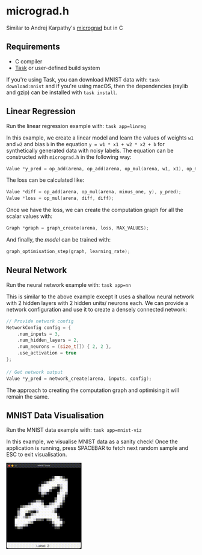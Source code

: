 # micrograd.h

Similar to Andrej Karpathy's [micrograd](https://github.com/karpathy/micrograd) but in C

## Requirements

- C compiler
- [Task](https://taskfile.dev) or user-defined build system

If you're using Task, you can download MNIST data with: `task download:mnist` and if you're using macOS, then the dependencies (raylib and gzip) can be installed with `task install`. 

## Linear Regression

Run the linear regression example with: `task app=linreg`

In this example, we create a linear model and learn the values of weights `w1` and `w2` and bias `b` in the equation `y = w1 * x1 + w2 * x2 + b` for synthetically generated data with noisy labels. The equation can be constructed with `micrograd.h` in the following way:

```C
Value *y_pred = op_add(arena, op_add(arena, op_mul(arena, w1, x1), op_mul(arena, w2, x2)), b);
```

The loss can be calculated like:

```C
Value *diff = op_add(arena, op_mul(arena, minus_one, y), y_pred);
Value *loss = op_mul(arena, diff, diff);
```

Once we have the loss, we can create the computation graph for all the scalar values with:

```C
Graph *graph = graph_create(arena, loss, MAX_VALUES);
```

And finally, the _model_ can be trained with:

```C
graph_optimisation_step(graph, learning_rate);
```

## Neural Network

Run the neural network example with: `task app=nn`

This is similar to the above example except it uses a shallow neural network with 2 hidden layers with 2 hidden units/ neurons each. We can provide a network configuration and use it to create a densely connected network:

```C
// Provide network config
NetworkConfig config = {
    .num_inputs = 3,
    .num_hidden_layers = 2,
    .num_neurons = (size_t[]) { 2, 2 },
    .use_activation = true
};

// Get network output
Value *y_pred = network_create(arena, inputs, config);
```

The approach to creating the computation graph and optimising it will remain the same.

## MNIST Data Visualisation

Run the MNIST data example with: `task app=mnist-viz`

In this example, we visualise MNIST data as a sanity check! Once the application is running, press SPACEBAR to fetch next random sample and ESC to exit visualisation.

![MNIST-VIZ](./assets/mnist-viz.gif)
